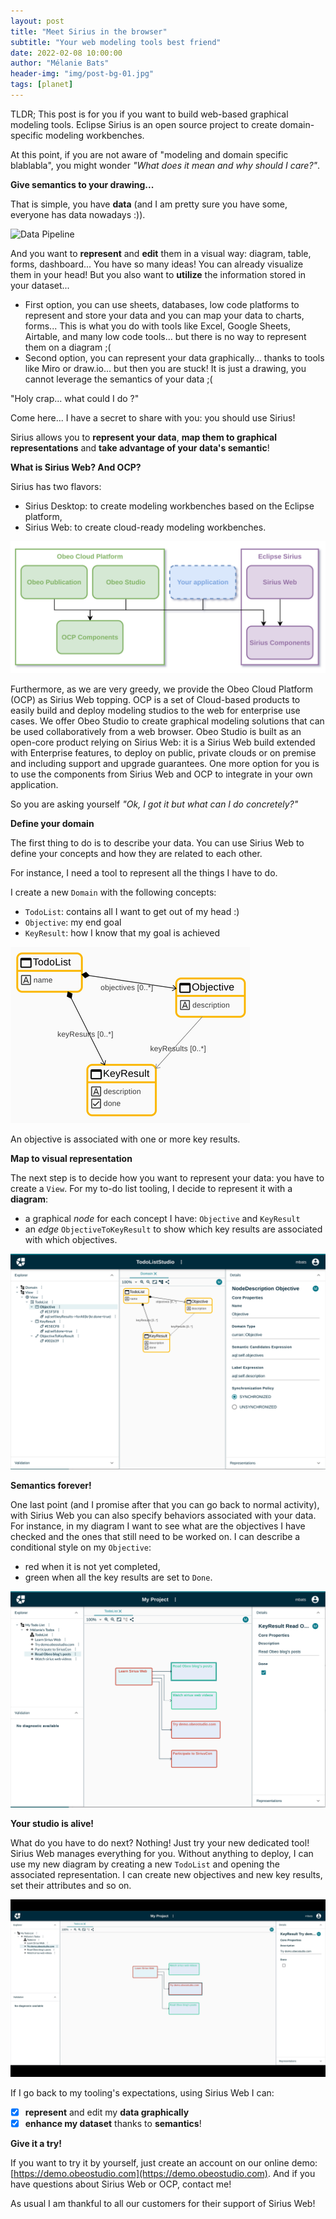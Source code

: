 ```yaml
---
layout: post
title: "Meet Sirius in the browser"
subtitle: "Your web modeling tools best friend"
date: 2022-02-08 10:00:00
author: "Mélanie Bats"
header-img: "img/post-bg-01.jpg"
tags: [planet]
---
```


TLDR; This post is for you if you want to build web-based graphical modeling tools.
Eclipse Sirius is an open source project to create domain-specific modeling workbenches.

At this point, if you are not aware of "modeling and domain specific blablabla", you might wonder _"What does it mean and why should I care?"_.

**Give semantics to your drawing...**

That is simple, you have **data** (and I am pretty sure you have some, everyone has data nowadays :)).

![Data Pipeline](https://imgs.xkcd.com/comics/data_pipeline.png)

And you want to **represent** and **edit** them in a visual way: diagram, table, forms, dashboard... You have so many ideas! You can already visualize them in your head! But you also want to **utilize** the information stored in your dataset...

- First option, you can use sheets, databases, low code platforms to represent and store your data and you can map your data to charts, forms... This is what you do with tools like Excel, Google Sheets, Airtable, and many low code tools… but there is no way to represent them on a diagram ;(
- Second option, you can represent your data graphically... thanks to tools like Miro or draw.io... but then you are stuck! It is just a drawing, you cannot leverage the semantics of your data ;(

"Holy crap... what could I do ?"

Come here... I have a secret to share with you: you should use Sirius!

Sirius allows you to **represent your data**, **map them to graphical representations** and **take advantage of your data's semantic**!

**What is Sirius Web? And OCP?**

Sirius has two flavors:

- Sirius Desktop: to create modeling workbenches based on the Eclipse platform,
- Sirius Web: to create cloud-ready modeling workbenches.

![image](/img/siriusweb/architecture.png)

Furthermore, as we are very greedy, we provide the Obeo Cloud Platform (OCP) as Sirius Web topping. OCP is a set of Cloud-based products to easily build and deploy modeling studios to the web for enterprise use cases. We offer Obeo Studio to create graphical modeling solutions that can be used collaboratively from a web browser.
Obeo Studio is built as an open-core product relying on Sirius Web: it is a Sirius Web build extended with Enterprise features, to deploy on public, private clouds or on premise and including support and upgrade guarantees.
One more option for you is to use the components from Sirius Web and OCP to integrate in your own application.

So you are asking yourself _"Ok, I got it but what can I do concretely?"_

**Define your domain**

The first thing to do is to describe your data. You can use Sirius Web to define your concepts and how they are related to each other.

For instance, I need a tool to represent all the things I have to do.

I create a new `Domain` with the following concepts:

- `TodoList`: contains all I want to get out of my head :)
- `Objective`: my end goal
- `KeyResult`: how I know that my goal is achieved

![image](/img/siriusweb/domain.png)

An objective is associated with one or more key results.

**Map to visual representation**

The next step is to decide how you want to represent your data: you have to create a `View`. For my to-do list tooling, I decide to represent it with a **diagram**:

- a graphical _node_ for each concept I have: `Objective` and `KeyResult`
- an _edge_ `ObjectiveToKeyResult` to show which key results are associated with which objectives.

![image](/img/siriusweb/view.png)

**Semantics forever!**

One last point (and I promise after that you can go back to normal activity), with Sirius Web you can also specify behaviors associated with your data. For instance, in my diagram I want to see what are the objectives I have checked and the ones that still need to be worked on.
I can describe a conditional style on my `Objective`:

- red when it is not yet completed,
- green when all the key results are set to `Done`.

![image](/img/siriusweb/studio.png)

**Your studio is alive!**

What do you have to do next? Nothing! Just try your new dedicated tool! Sirius Web manages everything for you.
Without anything to deploy, I can use my new diagram by creating a new `TodoList` and opening the associated representation.
I can create new objectives and new key results, set their attributes and so on.

![image](/img/siriusweb/studio.gif)

If I go back to my tooling's expectations, using Sirius Web I can:

- [x] **represent** and edit my **data graphically**
- [x] **enhance my dataset** thanks to **semantics**!

**Give it a try!**

If you want to try it by yourself, just create an account on our online demo: [https://demo.obeostudio.com](https://demo.obeostudio.com).
And if you have questions about Sirius Web or OCP, contact me!

As usual I am thankful to all our customers for their support of Sirius Web!
